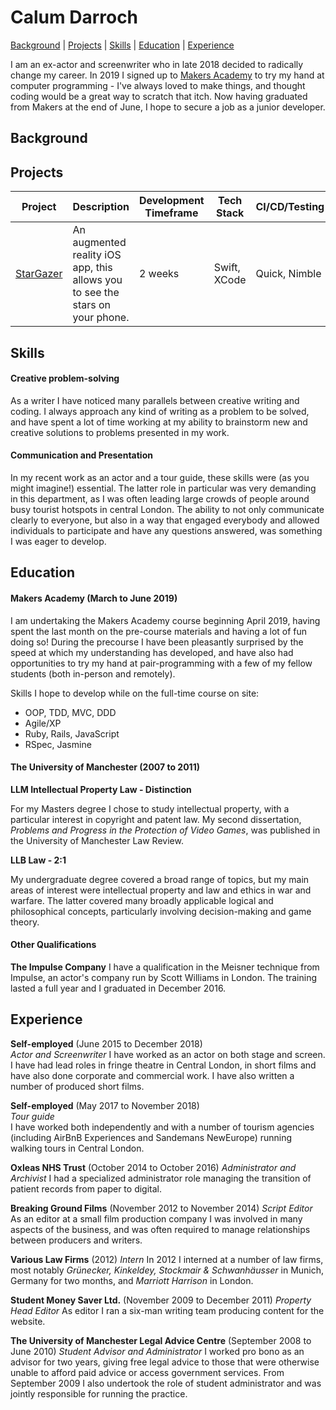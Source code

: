 # Calum Darroch

[Background](https://github.com/CalumDarroch/CV/blob/master/README.md#background) | [Projects](https://github.com/CalumDarroch/CV/blob/master/README.md#projects) | [Skills](https://github.com/CalumDarroch/CV/blob/master/README.md#skills) | [Education](https://github.com/CalumDarroch/CV/blob/master/README.md#education) | [Experience](https://github.com/CalumDarroch/CV/blob/master/README.md#experience)

I am an ex-actor and screenwriter who in late 2018 decided to radically change my career. In 2019 I signed up to [Makers Academy](https://makers.tech/) to try my hand at computer programming - I've always loved to make things, and thought coding would be a great way to scratch that itch. Now having graduated from Makers at the end of June, I hope to secure a job as a junior developer.

## Background

## Projects

Project | Description | Development Timeframe | Tech Stack | CI/CD/Testing |
------- | ----------- | --------------------- | ---------- | ------------- |
[StarGazer](https://github.com/CalumDarroch/stargazer) | An augmented reality iOS app, this allows you to see the stars on your phone. | 2 weeks | Swift, XCode | Quick, Nimble

## Skills

#### Creative problem-solving

As a writer I have noticed many parallels between creative writing and coding. I always approach any kind of writing as a problem to be solved, and have spent a lot of time working at my ability to brainstorm new and creative solutions to problems presented in my work.

#### Communication and Presentation

In my recent work as an actor and a tour guide, these skills were (as you might imagine!) essential. The latter role in particular was very demanding in this department, as I was often leading large crowds of people around busy tourist hotspots in central London. The ability to not only communicate clearly to everyone, but also in a way that engaged everybody and allowed individuals to participate and have any questions answered, was something I was eager to develop. 

## Education

#### Makers Academy (March to June 2019)

I am undertaking the Makers Academy course beginning April 2019, having spent the last month on the pre-course materials and having a lot of fun doing so! During the precourse I have been pleasantly surprised by the speed at which my understanding has developed, and have also had opportunities to try my hand at pair-programming with a few of my fellow students (both in-person and remotely).

Skills I hope to develop while on the full-time course on site:
- OOP, TDD, MVC, DDD
- Agile/XP
- Ruby, Rails, JavaScript
- RSpec, Jasmine

#### The University of Manchester (2007 to 2011)

**LLM Intellectual Property Law - Distinction**

For my Masters degree I chose to study intellectual property, with a particular interest in copyright and patent law. My second dissertation, *Problems and Progress in the Protection of Video Games*, was published in the University of Manchester Law Review.

**LLB Law - 2:1**

My undergraduate degree covered a broad range of topics, but my main areas of interest were intellectual property and law and ethics in war and warfare. The latter covered many broadly applicable logical and philosophical concepts, particularly involving decision-making and game theory.

#### Other Qualifications

**The Impulse Company**
I have a qualification in the Meisner technique from Impulse, an actor's company run by Scott Williams in London. The training lasted a full year and I graduated in December 2016.

## Experience

**Self-employed** (June 2015 to December 2018)    
*Actor and Screenwriter*
I have worked as an actor on both stage and screen. I have had lead roles in fringe theatre in Central London, in short films and have also done corporate and commercial work. I have also written a number of produced short films.

**Self-employed** (May 2017 to November 2018)   
*Tour guide*  
I have worked both independently and with a number of tourism agencies (including AirBnB Experiences and Sandemans NewEurope) running walking tours in Central London.

**Oxleas NHS Trust** (October 2014 to October 2016)
*Administrator and Archivist*
I had a specialized administrator role managing the transition of patient records from paper to digital.

**Breaking Ground Films** (November 2012 to November 2014)
*Script Editor*
As an editor at a small film production company I was involved in many aspects of the business, and was often required to manage relationships between producers and writers.

**Various Law Firms** (2012)
*Intern*
In 2012 I interned at a number of law firms, most notably *Grünecker, Kinkeldey, Stockmair & Schwanhäusser* in Munich, Germany for two months, and *Marriott Harrison* in London.

**Student Money Saver Ltd.** (November 2009 to December 2011)
*Property Head Editor*
As editor I ran a six-man writing team producing content for the website. 

**The University of Manchester Legal Advice Centre** (September 2008 to June 2010)
*Student Advisor and Administrator*
I worked pro bono as an advisor for two years, giving free legal advice to those that were otherwise unable to afford paid advice or access government services. From September 2009 I also undertook the role of student administrator and was jointly responsible for running the practice.
